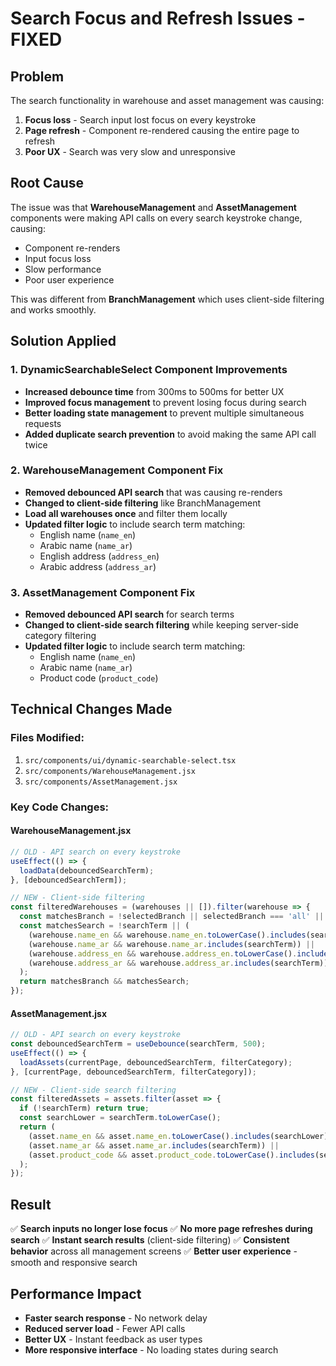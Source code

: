 # Search Focus and Refresh Issues - FIXED

## Problem
The search functionality in warehouse and asset management was causing:
1. **Focus loss** - Search input lost focus on every keystroke
2. **Page refresh** - Component re-rendered causing the entire page to refresh
3. **Poor UX** - Search was very slow and unresponsive

## Root Cause
The issue was that **WarehouseManagement** and **AssetManagement** components were making API calls on every search keystroke change, causing:
- Component re-renders
- Input focus loss
- Slow performance
- Poor user experience

This was different from **BranchManagement** which uses client-side filtering and works smoothly.

## Solution Applied

### 1. DynamicSearchableSelect Component Improvements
- **Increased debounce time** from 300ms to 500ms for better UX
- **Improved focus management** to prevent losing focus during search
- **Better loading state management** to prevent multiple simultaneous requests
- **Added duplicate search prevention** to avoid making the same API call twice

### 2. WarehouseManagement Component Fix
- **Removed debounced API search** that was causing re-renders
- **Changed to client-side filtering** like BranchManagement
- **Load all warehouses once** and filter them locally
- **Updated filter logic** to include search term matching:
  - English name (`name_en`)
  - Arabic name (`name_ar`) 
  - English address (`address_en`)
  - Arabic address (`address_ar`)

### 3. AssetManagement Component Fix
- **Removed debounced API search** for search terms
- **Changed to client-side search filtering** while keeping server-side category filtering
- **Updated filter logic** to include search term matching:
  - English name (`name_en`)
  - Arabic name (`name_ar`)
  - Product code (`product_code`)

## Technical Changes Made

### Files Modified:
1. `src/components/ui/dynamic-searchable-select.tsx`
2. `src/components/WarehouseManagement.jsx`
3. `src/components/AssetManagement.jsx`

### Key Code Changes:

#### WarehouseManagement.jsx
```javascript
// OLD - API search on every keystroke
useEffect(() => {
  loadData(debouncedSearchTerm);
}, [debouncedSearchTerm]);

// NEW - Client-side filtering
const filteredWarehouses = (warehouses || []).filter(warehouse => {
  const matchesBranch = !selectedBranch || selectedBranch === 'all' || warehouse.branch_id === parseInt(selectedBranch);
  const matchesSearch = !searchTerm || (
    (warehouse.name_en && warehouse.name_en.toLowerCase().includes(searchTerm.toLowerCase())) ||
    (warehouse.name_ar && warehouse.name_ar.includes(searchTerm)) ||
    (warehouse.address_en && warehouse.address_en.toLowerCase().includes(searchTerm.toLowerCase())) ||
    (warehouse.address_ar && warehouse.address_ar.includes(searchTerm))
  );
  return matchesBranch && matchesSearch;
});
```

#### AssetManagement.jsx
```javascript
// OLD - API search on every keystroke
const debouncedSearchTerm = useDebounce(searchTerm, 500);
useEffect(() => {
  loadAssets(currentPage, debouncedSearchTerm, filterCategory);
}, [currentPage, debouncedSearchTerm, filterCategory]);

// NEW - Client-side search filtering
const filteredAssets = assets.filter(asset => {
  if (!searchTerm) return true;
  const searchLower = searchTerm.toLowerCase();
  return (
    (asset.name_en && asset.name_en.toLowerCase().includes(searchLower)) ||
    (asset.name_ar && asset.name_ar.includes(searchTerm)) ||
    (asset.product_code && asset.product_code.toLowerCase().includes(searchLower))
  );
});
```

## Result
✅ **Search inputs no longer lose focus**
✅ **No more page refreshes during search**
✅ **Instant search results** (client-side filtering)
✅ **Consistent behavior** across all management screens
✅ **Better user experience** - smooth and responsive search

## Performance Impact
- **Faster search response** - No network delay
- **Reduced server load** - Fewer API calls
- **Better UX** - Instant feedback as user types
- **More responsive interface** - No loading states during search
